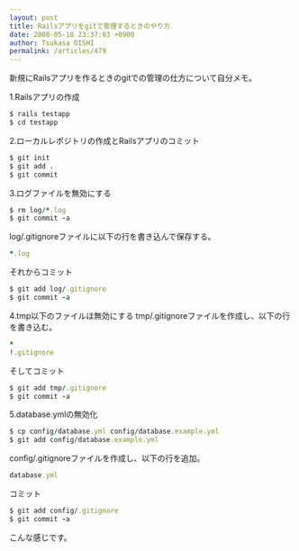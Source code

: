 ```yaml
---
layout: post
title: Railsアプリをgitで管理するときのやり方
date: 2008-05-18 23:37:03 +0900
author: Tsukasa OISHI
permalink: /articles/479
---
```


新規にRailsアプリを作るときのgitでの管理の仕方について自分メモ。

1.Railsアプリの作成

```ruby
$ rails testapp
$ cd testapp
```

2.ローカルレポジトリの作成とRailsアプリのコミット

```ruby
$ git init
$ git add .
$ git commit
```

3.ログファイルを無効にする

```ruby
$ rm log/*.log
$ git commit -a
```

log/.gitignoreファイルに以下の行を書き込んで保存する。

```ruby
*.log
```

それからコミット

```ruby
$ git add log/.gitignore
$ git commit -a
```

4.tmp以下のファイルほ無効にする
tmp/.gitignoreファイルを作成し、以下の行を書き込む。

```ruby
*
!.gitignore
```

そしてコミット

```ruby
$ git add tmp/.gitignore
$ git commit -a
```

5.database.ymlの無効化

```ruby
$ cp config/database.yml config/database.example.yml
$ git add config/database.example.yml
```

config/.gitignoreファイルを作成し、以下の行を追加。

```ruby
database.yml
```

コミット

```ruby
$ git add config/.gitignore
$ git commit -a
```

こんな感じです。


